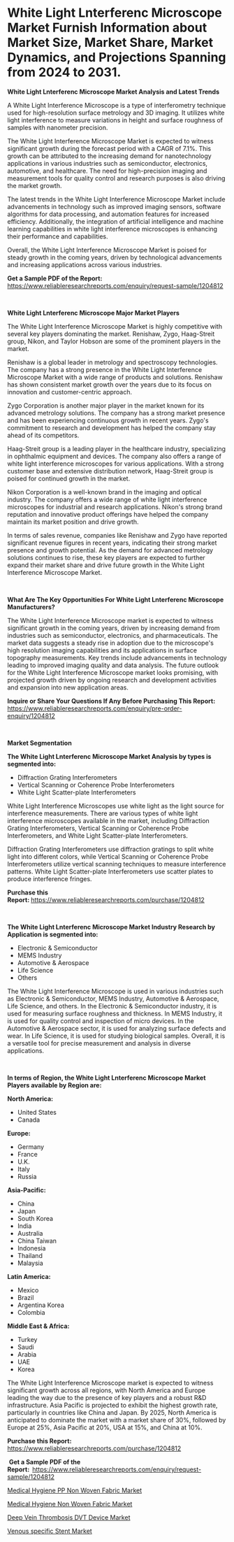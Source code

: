 <p><h1>White Light Lnterferenc Microscope Market Furnish Information about Market Size, Market Share, Market Dynamics, and Projections Spanning from 2024 to 2031.</h1></p><p><strong>White Light Lnterferenc Microscope Market Analysis and Latest Trends</strong></p>
<p><p>A White Light Interference Microscope is a type of interferometry technique used for high-resolution surface metrology and 3D imaging. It utilizes white light interference to measure variations in height and surface roughness of samples with nanometer precision.</p><p>The White Light Interference Microscope Market is expected to witness significant growth during the forecast period with a CAGR of 7.1%. This growth can be attributed to the increasing demand for nanotechnology applications in various industries such as semiconductor, electronics, automotive, and healthcare. The need for high-precision imaging and measurement tools for quality control and research purposes is also driving the market growth.</p><p>The latest trends in the White Light Interference Microscope Market include advancements in technology such as improved imaging sensors, software algorithms for data processing, and automation features for increased efficiency. Additionally, the integration of artificial intelligence and machine learning capabilities in white light interference microscopes is enhancing their performance and capabilities.</p><p>Overall, the White Light Interference Microscope Market is poised for steady growth in the coming years, driven by technological advancements and increasing applications across various industries.</p></p>
<p><strong>Get a Sample PDF of the Report:&nbsp;</strong> <a href="https://www.reliableresearchreports.com/enquiry/request-sample/1204812">https://www.reliableresearchreports.com/enquiry/request-sample/1204812</a></p>
<p>&nbsp;</p>
<p><strong>White Light Lnterferenc Microscope Major Market Players</strong></p>
<p><p>The White Light Interference Microscope Market is highly competitive with several key players dominating the market. Renishaw, Zygo, Haag-Streit group, Nikon, and Taylor Hobson are some of the prominent players in the market.</p><p>Renishaw is a global leader in metrology and spectroscopy technologies. The company has a strong presence in the White Light Interference Microscope Market with a wide range of products and solutions. Renishaw has shown consistent market growth over the years due to its focus on innovation and customer-centric approach.</p><p>Zygo Corporation is another major player in the market known for its advanced metrology solutions. The company has a strong market presence and has been experiencing continuous growth in recent years. Zygo's commitment to research and development has helped the company stay ahead of its competitors.</p><p>Haag-Streit group is a leading player in the healthcare industry, specializing in ophthalmic equipment and devices. The company also offers a range of white light interference microscopes for various applications. With a strong customer base and extensive distribution network, Haag-Streit group is poised for continued growth in the market.</p><p>Nikon Corporation is a well-known brand in the imaging and optical industry. The company offers a wide range of white light interference microscopes for industrial and research applications. Nikon's strong brand reputation and innovative product offerings have helped the company maintain its market position and drive growth.</p><p>In terms of sales revenue, companies like Renishaw and Zygo have reported significant revenue figures in recent years, indicating their strong market presence and growth potential. As the demand for advanced metrology solutions continues to rise, these key players are expected to further expand their market share and drive future growth in the White Light Interference Microscope Market.</p></p>
<p>&nbsp;</p>
<p><strong>What Are The Key Opportunities For White Light Lnterferenc Microscope Manufacturers?</strong></p>
<p><p>The White Light Interference Microscope market is expected to witness significant growth in the coming years, driven by increasing demand from industries such as semiconductor, electronics, and pharmaceuticals. The market data suggests a steady rise in adoption due to the microscope's high resolution imaging capabilities and its applications in surface topography measurements. Key trends include advancements in technology leading to improved imaging quality and data analysis. The future outlook for the White Light Interference Microscope market looks promising, with projected growth driven by ongoing research and development activities and expansion into new application areas.</p></p>
<p><strong>Inquire or Share Your Questions If Any Before Purchasing This Report:</strong> <a href="https://www.reliableresearchreports.com/enquiry/pre-order-enquiry/1204812">https://www.reliableresearchreports.com/enquiry/pre-order-enquiry/1204812</a></p>
<p>&nbsp;</p>
<p><strong>Market Segmentation</strong></p>
<p><strong>The White Light Lnterferenc Microscope Market Analysis by types is segmented into:</strong></p>
<p><ul><li>Diffraction Grating Interferometers</li><li>Vertical Scanning or Coherence Probe Interferometers</li><li>White Light Scatter-plate Interferometers</li></ul></p>
<p><p>White Light Interference Microscopes use white light as the light source for interference measurements. There are various types of white light interference microscopes available in the market, including Diffraction Grating Interferometers, Vertical Scanning or Coherence Probe Interferometers, and White Light Scatter-plate Interferometers. </p><p>Diffraction Grating Interferometers use diffraction gratings to split white light into different colors, while Vertical Scanning or Coherence Probe Interferometers utilize vertical scanning techniques to measure interference patterns. White Light Scatter-plate Interferometers use scatter plates to produce interference fringes.</p></p>
<p><strong>Purchase this Report:&nbsp;</strong><a href="https://www.reliableresearchreports.com/purchase/1204812">https://www.reliableresearchreports.com/purchase/1204812</a></p>
<p>&nbsp;</p>
<p><strong>The White Light Lnterferenc Microscope Market Industry Research by Application is segmented into:</strong></p>
<p><ul><li>Electronic & Semiconductor</li><li>MEMS Industry</li><li>Automotive & Aerospace</li><li>Life Science</li><li>Others</li></ul></p>
<p><p>The White Light Interference Microscope is used in various industries such as Electronic & Semiconductor, MEMS Industry, Automotive & Aerospace, Life Science, and others. In the Electronic & Semiconductor industry, it is used for measuring surface roughness and thickness. In MEMS Industry, it is used for quality control and inspection of micro devices. In the Automotive & Aerospace sector, it is used for analyzing surface defects and wear. In Life Science, it is used for studying biological samples. Overall, it is a versatile tool for precise measurement and analysis in diverse applications.</p></p>
<p>&nbsp;</p>
<p><strong>In terms of Region, the White Light Lnterferenc Microscope Market Players available by Region are:</strong></p>
<p>
    <p> <strong> North America: </strong>
        <ul>
            <li>United States</li>
            <li>Canada</li>
        </ul>
        </p> 
    <p> <strong> Europe: </strong>
        <ul>
            <li>Germany</li>
            <li>France</li>
            <li>U.K.</li>
            <li>Italy</li>
            <li>Russia</li>
        </ul>
        </p> 
    <p> <strong> Asia-Pacific: </strong>
        <ul>
            <li>China</li>
            <li>Japan</li>
            <li>South Korea</li>
            <li>India</li>
            <li>Australia</li>
            <li>China Taiwan</li>
            <li>Indonesia</li>
            <li>Thailand</li>
            <li>Malaysia</li>
        </ul>
        </p> 
    <p> <strong> Latin America: </strong>
        <ul>
            <li>Mexico</li>
            <li>Brazil</li>
            <li>Argentina Korea</li>
            <li>Colombia</li>
        </ul>
        </p> 
    <p> <strong> Middle East & Africa: </strong>
        <ul>
            <li>Turkey</li>
            <li>Saudi</li>
            <li>Arabia</li>
            <li>UAE</li>
            <li>Korea</li>
        </ul>
    </p>
    </p>
<p><p>The White Light Interference Microscope market is expected to witness significant growth across all regions, with North America and Europe leading the way due to the presence of key players and a robust R&D infrastructure. Asia Pacific is projected to exhibit the highest growth rate, particularly in countries like China and Japan. By 2025, North America is anticipated to dominate the market with a market share of 30%, followed by Europe at 25%, Asia Pacific at 20%, USA at 15%, and China at 10%.</p></p>
<p><strong>Purchase this Report: </strong><a href="https://www.reliableresearchreports.com/purchase/1204812">https://www.reliableresearchreports.com/purchase/1204812</a></p>
<p>&nbsp;<strong>Get a Sample PDF of the Report:&nbsp;&nbsp;</strong><a href="https://www.reliableresearchreports.com/enquiry/request-sample/1204812">https://www.reliableresearchreports.com/enquiry/request-sample/1204812</a></p>
<p><strong></strong></p>
<p><p><a href="https://medium.com/@marionlang1939/medical-hygiene-pp-non-woven-fabric-market-size-cagr-trends-2024-2030-4796e1da467a">Medical Hygiene PP Non Woven Fabric Market</a></p><p><a href="https://medium.com/@marionlang1939/medical-hygiene-non-woven-fabric-market-exploring-market-share-market-trends-and-future-growth-5b011c22c27d">Medical Hygiene Non Woven Fabric Market</a></p><p><a href="https://medium.com/@marionlang1939/deep-vein-thrombosis-dvt-device-market-competitive-analysis-market-trends-and-forecast-to-2031-f2514f1d48a3">Deep Vein Thrombosis DVT Device Market</a></p><p><a href="https://medium.com/@marionlang1939/venous-specific-stent-market-research-report-its-history-and-forecast-2024-to-2031-b0462fa12340">Venous specific Stent Market</a></p></p>
